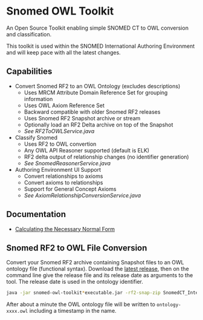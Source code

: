 # Snomed OWL Toolkit

An Open Source Toolkit enabling simple SNOMED CT to OWL conversion and classification.

This toolkit is used within the SNOMED International Authoring Environment and will keep pace with all the latest changes.

## Capabilities
- Convert Snomed RF2 to an OWL Ontology (excludes descriptions)
  - Uses MRCM Attribute Domain Reference Set for grouping information
  - Uses OWL Axiom Reference Set
  - Backward compatible with older Snomed RF2 releases
  - Uses Snomed RF2 Snapshot archive or stream
  - Optionally load an RF2 Delta archive on top of the Snapshot
  - *See RF2ToOWLService.java*
- Classify Snomed
  - Uses RF2 to OWL convertion
  - Any OWL API Reasoner supported (default is ELK)
  - RF2 delta output of relationship changes (no identifier generation)
  - *See SnomedReasonerService.java*
- Authoring Environment UI Support
  - Convert relationships to axioms
  - Convert axioms to relationships
  - Support for General Concept Axioms
  - *See AxiomRelationshipConversionService.java*

## Documentation
* [Calculating the Necessary Normal Form](documentation/calculating-necessary-normal-form.md)

## Snomed RF2 to OWL File Conversion
Convert your Snomed RF2 archive containing Snapshot files to an OWL ontology file (functional syntax). Download the [latest release](https://github.com/IHTSDO/snomed-owl-toolkit/releases), then on the command line give the release file and its release date as arguments to the tool. 
The release date is used in the ontology identifier. 
```bash
java -jar snomed-owl-toolkit*executable.jar -rf2-snap-zip SnomedCT_InternationalRF2.zip -version=20180731
```
After about a minute the OWL ontology file will be written to `ontology-xxxx.owl` including a timestamp in the name.
